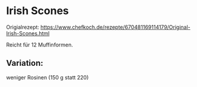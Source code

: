 # Irish Scones

Origialrezept: <https://www.chefkoch.de/rezepte/670481169114179/Original-Irish-Scones.html>

Reicht für 12 Muffinformen.

## Variation:

weniger Rosinen (150 g statt 220)
